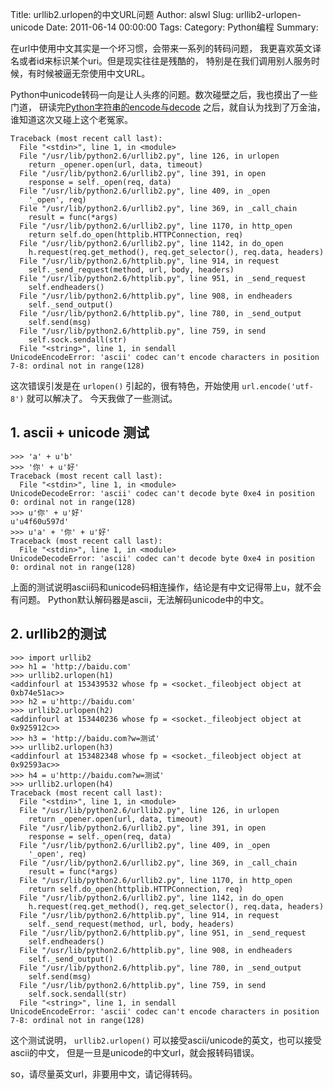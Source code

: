 Title: urllib2.urlopen的中文URL问题
Author: alswl
Slug: urllib2-urlopen-unicode
Date: 2011-06-14 00:00:00
Tags: 
Category: Python编程
Summary: 

在url中使用中文其实是一个坏习惯，会带来一系列的转码问题， 我更喜欢英文译名或者id来标识某个uri。但是现实往往是残酷的，
特别是在我们调用别人服务时候，有时候被逼无奈使用中文URL。

Python中unicode转码一向是让人头疼的问题。数次碰壁之后，我也摸出了一些门道，
研读完[Python字符串的encode与decode](http://ipie.blogbus.com/logs/19379694.html)
之后，就自认为找到了万金油，谁知道这次又碰上这个老冤家。

    
    Traceback (most recent call last):
      File "<stdin>", line 1, in <module>
      File "/usr/lib/python2.6/urllib2.py", line 126, in urlopen
        return _opener.open(url, data, timeout)
      File "/usr/lib/python2.6/urllib2.py", line 391, in open
        response = self._open(req, data)
      File "/usr/lib/python2.6/urllib2.py", line 409, in _open
        '_open', req)
      File "/usr/lib/python2.6/urllib2.py", line 369, in _call_chain
        result = func(*args)
      File "/usr/lib/python2.6/urllib2.py", line 1170, in http_open
        return self.do_open(httplib.HTTPConnection, req)
      File "/usr/lib/python2.6/urllib2.py", line 1142, in do_open
        h.request(req.get_method(), req.get_selector(), req.data, headers)
      File "/usr/lib/python2.6/httplib.py", line 914, in request
        self._send_request(method, url, body, headers)
      File "/usr/lib/python2.6/httplib.py", line 951, in _send_request
        self.endheaders()
      File "/usr/lib/python2.6/httplib.py", line 908, in endheaders
        self._send_output()
      File "/usr/lib/python2.6/httplib.py", line 780, in _send_output
        self.send(msg)
      File "/usr/lib/python2.6/httplib.py", line 759, in send
        self.sock.sendall(str)
      File "<string>", line 1, in sendall
    UnicodeEncodeError: 'ascii' codec can't encode characters in position 7-8: ordinal not in range(128)

这次错误引发是在 `urlopen()` 引起的，很有特色，开始使用 `url.encode('utf-8')` 就可以解决了。 今天我做了一些测试。

## 1. ascii + unicode 测试

    
    >>> 'a' + u'b'
    >>> '你' + u'好'
    Traceback (most recent call last):
      File "<stdin>", line 1, in <module>
    UnicodeDecodeError: 'ascii' codec can't decode byte 0xe4 in position 0: ordinal not in range(128)
    >>> u'你' + u'好'
    u'u4f60u597d'
    >>> u'a' + '你' + u'好'
    Traceback (most recent call last):
      File "<stdin>", line 1, in <module>
    UnicodeDecodeError: 'ascii' codec can't decode byte 0xe4 in position 0: ordinal not in range(128)

上面的测试说明ascii码和unicode码相连操作，结论是有中文记得带上u，就不会有问题。
Python默认解码器是ascii，无法解码unicode中的中文。

## 2. urllib2的测试

    
    >>> import urllib2
    >>> h1 = 'http://baidu.com'
    >>> urllib2.urlopen(h1)
    <addinfourl at 153439532 whose fp = <socket._fileobject object at 0xb74e51ac>>
    >>> h2 = u'http://baidu.com'
    >>> urllib2.urlopen(h2)
    <addinfourl at 153440236 whose fp = <socket._fileobject object at 0x925912c>>
    >>> h3 = 'http://baidu.com?w=测试'
    >>> urllib2.urlopen(h3)
    <addinfourl at 153482348 whose fp = <socket._fileobject object at 0x92593ac>>
    >>> h4 = u'http://baidu.com?w=测试'
    >>> urllib2.urlopen(h4)
    Traceback (most recent call last):
      File "<stdin>", line 1, in <module>
      File "/usr/lib/python2.6/urllib2.py", line 126, in urlopen
        return _opener.open(url, data, timeout)
      File "/usr/lib/python2.6/urllib2.py", line 391, in open
        response = self._open(req, data)
      File "/usr/lib/python2.6/urllib2.py", line 409, in _open
        '_open', req)
      File "/usr/lib/python2.6/urllib2.py", line 369, in _call_chain
        result = func(*args)
      File "/usr/lib/python2.6/urllib2.py", line 1170, in http_open
        return self.do_open(httplib.HTTPConnection, req)
      File "/usr/lib/python2.6/urllib2.py", line 1142, in do_open
        h.request(req.get_method(), req.get_selector(), req.data, headers)
      File "/usr/lib/python2.6/httplib.py", line 914, in request
        self._send_request(method, url, body, headers)
      File "/usr/lib/python2.6/httplib.py", line 951, in _send_request
        self.endheaders()
      File "/usr/lib/python2.6/httplib.py", line 908, in endheaders
        self._send_output()
      File "/usr/lib/python2.6/httplib.py", line 780, in _send_output
        self.send(msg)
      File "/usr/lib/python2.6/httplib.py", line 759, in send
        self.sock.sendall(str)
      File "<string>", line 1, in sendall
    UnicodeEncodeError: 'ascii' codec can't encode characters in position 7-8: ordinal not in range(128)

这个测试说明， `urllib2.urlopen()` 可以接受ascii/unicode的英文，也可以接受ascii的中文，
但是一旦是unicode的中文url，就会报转码错误。

so，请尽量英文url，非要用中文，请记得转码。

